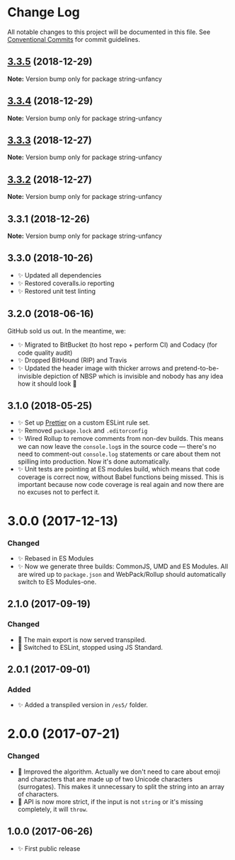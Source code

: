 # Change Log

All notable changes to this project will be documented in this file.
See [Conventional Commits](https://conventionalcommits.org) for commit guidelines.

## [3.3.5](https://bitbucket.org/codsen/codsen/src/master/packages/string-unfancy/compare/string-unfancy@3.3.4...string-unfancy@3.3.5) (2018-12-29)

**Note:** Version bump only for package string-unfancy





## [3.3.4](https://bitbucket.org/codsen/codsen/src/master/packages/string-unfancy/compare/string-unfancy@3.3.3...string-unfancy@3.3.4) (2018-12-29)

**Note:** Version bump only for package string-unfancy





## [3.3.3](https://bitbucket.org/codsen/codsen/src/master/packages/string-unfancy/compare/string-unfancy@3.3.2...string-unfancy@3.3.3) (2018-12-27)

**Note:** Version bump only for package string-unfancy





## [3.3.2](https://bitbucket.org/codsen/codsen/src/master/packages/string-unfancy/compare/string-unfancy@3.3.1...string-unfancy@3.3.2) (2018-12-27)

**Note:** Version bump only for package string-unfancy





## 3.3.1 (2018-12-26)

**Note:** Version bump only for package string-unfancy





## 3.3.0 (2018-10-26)

- ✨ Updated all dependencies
- ✨ Restored coveralls.io reporting
- ✨ Restored unit test linting

## 3.2.0 (2018-06-16)

GitHub sold us out. In the meantime, we:

- ✨ Migrated to BitBucket (to host repo + perform CI) and Codacy (for code quality audit)
- ✨ Dropped BitHound (RIP) and Travis
- ✨ Updated the header image with thicker arrows and pretend-to-be-invisible depiction of NBSP which is invisible and nobody has any idea how it should look 👀

## 3.1.0 (2018-05-25)

- ✨ Set up [Prettier](https://prettier.io) on a custom ESLint rule set.
- ✨ Removed `package.lock` and `.editorconfig`
- ✨ Wired Rollup to remove comments from non-dev builds. This means we can now leave the `console.log`s in the source code — there's no need to comment-out `console.log` statements or care about them not spilling into production. Now it's done automatically.
- ✨ Unit tests are pointing at ES modules build, which means that code coverage is correct now, without Babel functions being missed. This is important because now code coverage is real again and now there are no excuses not to perfect it.

# 3.0.0 (2017-12-13)

### Changed

- ✨ Rebased in ES Modules
- ✨ Now we generate three builds: CommonJS, UMD and ES Modules. All are wired up to `package.json` and WebPack/Rollup should automatically switch to ES Modules-one.

## 2.1.0 (2017-09-19)

### Changed

- 🔧 The main export is now served transpiled.
- 🔧 Switched to ESLint, stopped using JS Standard.

## 2.0.1 (2017-09-01)

### Added

- ✨ Added a transpiled version in `/es5/` folder.

# 2.0.0 (2017-07-21)

### Changed

- 🔧 Improved the algorithm. Actually we don't need to care about emoji and characters that are made up of two Unicode characters (surrogates). This makes it unnecessary to split the string into an array of characters.
- 🔧 API is now more strict, if the input is not `string` or it's missing completely, it will `throw`.

## 1.0.0 (2017-06-26)

- ✨ First public release
